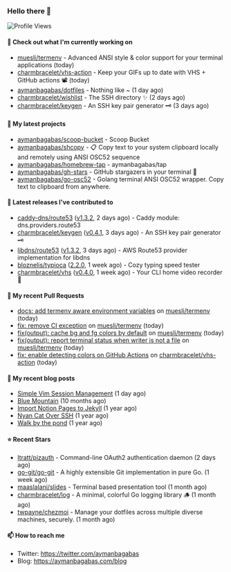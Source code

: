 ### Hello there 👋

![Profile Views](https://komarev.com/ghpvc/?username=aymanbagabas&label=PROFILE+VIEWS)

#### 👷 Check out what I'm currently working on

- [muesli/termenv](https://github.com/muesli/termenv) - Advanced ANSI style &amp; color support for your terminal applications (today)
- [charmbracelet/vhs-action](https://github.com/charmbracelet/vhs-action) - Keep your GIFs up to date with VHS &#43; GitHub actions 📽️ (today)
- [aymanbagabas/dotfiles](https://github.com/aymanbagabas/dotfiles) - Nothing like ~ (1 day ago)
- [charmbracelet/wishlist](https://github.com/charmbracelet/wishlist) - The SSH directory ✨ (2 days ago)
- [charmbracelet/keygen](https://github.com/charmbracelet/keygen) - An SSH key pair generator 🗝️ (3 days ago)

#### 🌱 My latest projects

- [aymanbagabas/scoop-bucket](https://github.com/aymanbagabas/scoop-bucket) - Scoop Bucket
- [aymanbagabas/shcopy](https://github.com/aymanbagabas/shcopy) - 📋 Copy text to your system clipboard locally and remotely using ANSI OSC52 sequence
- [aymanbagabas/homebrew-tap](https://github.com/aymanbagabas/homebrew-tap) - aymanbagabas/tap
- [aymanbagabas/gh-stars](https://github.com/aymanbagabas/gh-stars) - GitHub stargazers in your terminal 🌟
- [aymanbagabas/go-osc52](https://github.com/aymanbagabas/go-osc52) - Golang terminal ANSI OSC52 wrapper. Copy text to clipboard from anywhere.

#### 🔭 Latest releases I've contributed to

- [caddy-dns/route53](https://github.com/caddy-dns/route53) ([v1.3.2](https://github.com/caddy-dns/route53/releases/tag/v1.3.2), 2 days ago) - Caddy module: dns.providers.route53
- [charmbracelet/keygen](https://github.com/charmbracelet/keygen) ([v0.4.1](https://github.com/charmbracelet/keygen/releases/tag/v0.4.1), 3 days ago) - An SSH key pair generator 🗝️
- [libdns/route53](https://github.com/libdns/route53) ([v1.3.2](https://github.com/libdns/route53/releases/tag/v1.3.2), 3 days ago) - AWS Route53 provider implementation for libdns
- [bloznelis/typioca](https://github.com/bloznelis/typioca) ([2.2.0](https://github.com/bloznelis/typioca/releases/tag/2.2.0), 1 week ago) - Cozy typing speed tester
- [charmbracelet/vhs](https://github.com/charmbracelet/vhs) ([v0.4.0](https://github.com/charmbracelet/vhs/releases/tag/v0.4.0), 1 week ago) - Your CLI home video recorder 📼

#### 🔨 My recent Pull Requests

- [docs: add termenv aware environment variables](https://github.com/muesli/termenv/pull/134) on [muesli/termenv](https://github.com/muesli/termenv) (today)
- [fix: remove CI exception](https://github.com/muesli/termenv/pull/133) on [muesli/termenv](https://github.com/muesli/termenv) (today)
- [fix(output): cache bg and fg colors by default](https://github.com/muesli/termenv/pull/132) on [muesli/termenv](https://github.com/muesli/termenv) (today)
- [fix(output): report terminal status when writer is not a file](https://github.com/muesli/termenv/pull/131) on [muesli/termenv](https://github.com/muesli/termenv) (today)
- [fix: enable detecting colors on GitHub Actions](https://github.com/charmbracelet/vhs-action/pull/108) on [charmbracelet/vhs-action](https://github.com/charmbracelet/vhs-action) (today)

#### 📜 My recent blog posts

- [Simple Vim Session Management](https://aymanbagabas.com/blog/2023/04/13/simple-vim-session-management.html) (1 day ago)
- [Blue Mountain](https://aymanbagabas.com/blog/2022/06/02/blue-mountain.html) (10 months ago)
- [Import Notion Pages to Jekyll](https://aymanbagabas.com/blog/2022/03/29/import-notion-pages-to-jekyll.html) (1 year ago)
- [Nyan Cat Over SSH](https://aymanbagabas.com/blog/2022/03/25/nyan-cat-over-ssh.html) (1 year ago)
- [Walk by the pond](https://aymanbagabas.com/blog/2022/03/10/walk-by-the-pond.html) (1 year ago)

#### ⭐ Recent Stars

- [ltratt/pizauth](https://github.com/ltratt/pizauth) - Command-line OAuth2 authentication daemon (2 days ago)
- [go-git/go-git](https://github.com/go-git/go-git) - A highly extensible Git implementation in pure Go. (1 week ago)
- [maaslalani/slides](https://github.com/maaslalani/slides) - Terminal based presentation tool (1 month ago)
- [charmbracelet/log](https://github.com/charmbracelet/log) - A minimal, colorful Go logging library 🪵 (1 month ago)
- [twpayne/chezmoi](https://github.com/twpayne/chezmoi) - Manage your dotfiles across multiple diverse machines, securely. (1 month ago)

#### 📫 How to reach me

- Twitter: https://twitter.com/aymanbagabas
- Blog: https://aymanbagabas.com/blog

